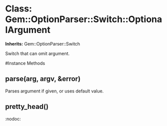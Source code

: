 # Class: Gem::OptionParser::Switch::OptionalArgument
**Inherits:** Gem::OptionParser::Switch
    

Switch that can omit argument.



#Instance Methods
## parse(arg, argv, &error) [](#method-i-parse)
Parses argument if given, or uses default value.

## pretty_head() [](#method-i-pretty_head)
:nodoc:

